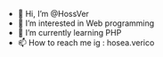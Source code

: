 - 👋 Hi, I’m @HossVer
- 👀 I’m interested in Web programming
- 🌱 I’m currently learning PHP
- 📫 How to reach me ig : hosea.verico

<!---
HossVer/HossVer is a ✨ special ✨ repository because its `README.md` (this file) appears on your GitHub profile.
You can click the Preview link to take a look at your changes.
--->
